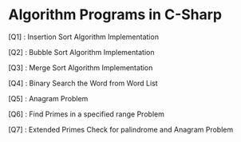 # Algorithm Programs in C-Sharp

[Q1] : Insertion Sort Algorithm Implementation

[Q2] : Bubble Sort Algorithm Implementation

[Q3] : Merge Sort Algorithm Implementation

[Q4] : Binary Search the Word from Word List

[Q5] : Anagram Problem

[Q6] : Find Primes in a specified range Problem

[Q7] : Extended Primes Check for palindrome and Anagram Problem